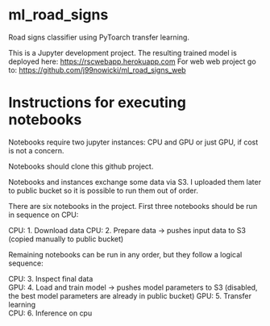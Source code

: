 # ml_road_signs
Road signs classifier using PyToarch transfer learning.

This is a Jupyter development project. The resulting trained model is deployed here: https://rscwebapp.herokuapp.com
For web web project go to: https://github.com/j99nowicki/ml_road_signs_web

# Instructions for executing notebooks

Notebooks require two jupyter instances: CPU and GPU or just GPU, if cost is not a concern.

Notebooks should clone this github project. 

Notebooks and instances exchange some data via S3. I uploaded them later to public bucket so it is possible to run them out of order.

There are six notebooks in the project. First three notebooks should be run in sequence on CPU:

CPU: 	1. Download data
CPU: 	2. Prepare data 		-> pushes input data to S3 (copied manually to public bucket)


Remaining notebooks can be run in any order, but they follow a logical sequence:

CPU: 	3. Inspect final data 	
GPU: 	4. Load and train model -> pushes model parameters to S3 (disabled, the best	model parameters are already in public bucket)
GPU: 	5. Transfer learning	
CPU: 	6. Inference on cpu	

